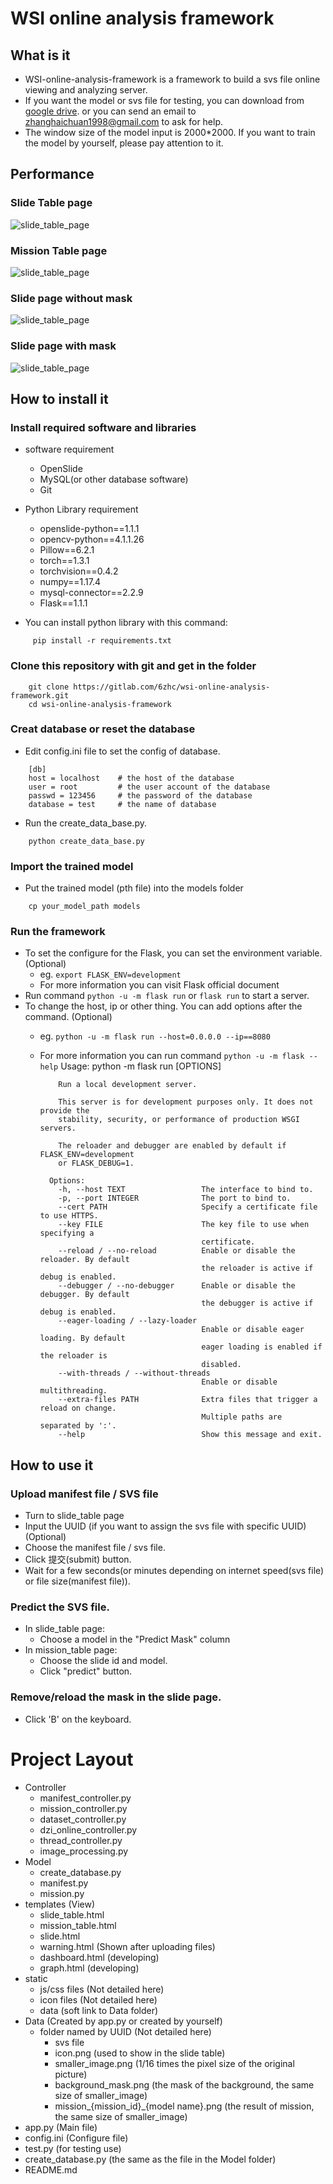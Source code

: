 # WSI online analysis framework
## What is it
* WSI-online-analysis-framework is a framework to build a svs file online viewing and analyzing server.
* If you want the model or svs file for testing, you can download from 
[google drive](https://drive.google.com/open?id=1Cip_Al14PLIOyVS9jaG5SQ-RBlMEA3Iq).
 or you can send an email to zhanghaichuan1998@gmail.com to ask for help.
* The window size of the model input is 2000*2000. If you want to train the model by yourself, please pay attention to it.

## Performance
### Slide Table page
![slide_table_page](ScreenCut/slide_table.png)
### Mission Table page
![slide_table_page](ScreenCut/mission_table.png)
### Slide page without mask
![slide_table_page](ScreenCut/slide_without_mask.png)
### Slide page with mask
![slide_table_page](ScreenCut/slide_with_mask.png)

## How to install it
### Install required software and libraries

* software requirement
    * OpenSlide
    * MySQL(or other database software)
    * Git

* Python Library requirement
    * openslide-python==1.1.1
    * opencv-python==4.1.1.26
    * Pillow==6.2.1
    * torch==1.3.1
    * torchvision==0.4.2
    * numpy==1.17.4
    * mysql-connector==2.2.9
    * Flask==1.1.1
* You can install python library with this command:
```
     pip install -r requirements.txt
```

### Clone this repository with git and get in the folder
```
    git clone https://gitlab.com/6zhc/wsi-online-analysis-framework.git
    cd wsi-online-analysis-framework
```

### Creat database or reset the database
* Edit config.ini file to set the config of database.

```
    [db]
    host = localhost    # the host of the database
    user = root         # the user account of the database
    passwd = 123456     # the password of the database
    database = test     # the name of database
```

* Run the create_data_base.py.
```
    python create_data_base.py
```

### Import the trained model
* Put the trained model (pth file) into the models folder
```
    cp your_model_path models
```

### Run the framework
* To set the configure for the Flask, you can set the environment variable.(Optional)
    * eg. ```export FLASK_ENV=development``` 
    * For more information you can visit Flask official document
* Run command ```python -u -m flask run``` or ```flask run``` to start a server.
* To change the host, ip or other thing. You can add options after the command. (Optional)
    * eg. ```python -u -m flask run --host=0.0.0.0 --ip==8080```
    * For more information you can run command ```python -u -m flask --help```
            Usage: python -m flask run [OPTIONS]

              Run a local development server.
            
              This server is for development purposes only. It does not provide the
              stability, security, or performance of production WSGI servers.
            
              The reloader and debugger are enabled by default if FLASK_ENV=development
              or FLASK_DEBUG=1.
            
            Options:
              -h, --host TEXT                 The interface to bind to.
              -p, --port INTEGER              The port to bind to.
              --cert PATH                     Specify a certificate file to use HTTPS.
              --key FILE                      The key file to use when specifying a
                                              certificate.
              --reload / --no-reload          Enable or disable the reloader. By default
                                              the reloader is active if debug is enabled.
              --debugger / --no-debugger      Enable or disable the debugger. By default
                                              the debugger is active if debug is enabled.
              --eager-loading / --lazy-loader
                                              Enable or disable eager loading. By default
                                              eager loading is enabled if the reloader is
                                              disabled.
              --with-threads / --without-threads
                                              Enable or disable multithreading.
              --extra-files PATH              Extra files that trigger a reload on change.
                                              Multiple paths are separated by ':'.
              --help                          Show this message and exit.
            
            
## How to use it
### Upload manifest file / SVS file 
* Turn to slide_table page
* Input the UUID (if you want to assign the svs file with specific UUID) (Optional)
* Choose the manifest file / svs file.
* Click 提交(submit) button.
* Wait for a few seconds(or minutes depending on internet speed(svs file) or file size(manifest file)).
            
### Predict the SVS file.
* In slide_table page:
    * Choose a model in the "Predict Mask" column
* In mission_table page:
    * Choose the slide id and model.
    * Click "predict" button.
    
### Remove/reload the mask in the slide page.
* Click 'B' on the keyboard.

# Project Layout
- Controller
    - manifest_controller.py
    - mission_controller.py
    - dataset_controller.py
    - dzi_online_controller.py
    - thread_controller.py
    - image_processing.py
- Model
    - create_database.py
    - manifest.py 
    - mission.py
- templates (View)
    - slide_table.html
    - mission_table.html
    - slide.html
    - warning.html (Shown after uploading files)
    - dashboard.html (developing)
    - graph.html (developing)
- static
    - js/css files (Not detailed here) 
    - icon files (Not detailed here) 
    - data (soft link to Data folder)
- Data (Created by app.py or created by yourself)
    - folder named by UUID (Not detailed here) 
        - svs file
        - icon.png (used to show in the slide table)
        - smaller_image.png (1/16 times the pixel size of the original picture)
        - background_mask.png (the mask of the background, the same size of smaller_image)
        - mission_{mission_id}_{model name}.png (the result of mission, the same size of smaller_image)
- app.py (Main file)
- config.ini (Configure file)
- test.py (for testing use)
- create_database.py (the same as the file in the Model folder)
- README.md
